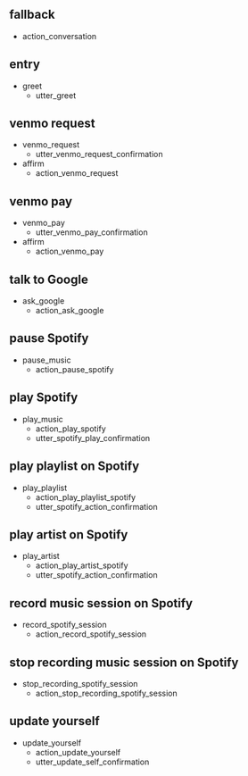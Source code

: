 ## fallback
- action_conversation

## entry
* greet
   - utter_greet

## venmo request
* venmo_request
   - utter_venmo_request_confirmation
* affirm
   - action_venmo_request

## venmo pay
* venmo_pay
   - utter_venmo_pay_confirmation
* affirm
   - action_venmo_pay

## talk to Google
* ask_google
   - action_ask_google

## pause Spotify
* pause_music
   - action_pause_spotify

## play Spotify
* play_music
   - action_play_spotify
   - utter_spotify_play_confirmation

## play playlist on Spotify
* play_playlist
   - action_play_playlist_spotify
   - utter_spotify_action_confirmation

## play artist on Spotify
* play_artist
    - action_play_artist_spotify
    - utter_spotify_action_confirmation

## record music session on Spotify
* record_spotify_session
    - action_record_spotify_session

## stop recording music session on Spotify
* stop_recording_spotify_session
    - action_stop_recording_spotify_session

## update yourself
* update_yourself
   - action_update_yourself
   - utter_update_self_confirmation

